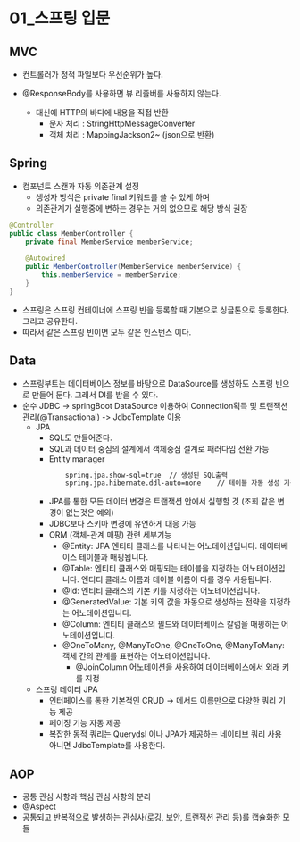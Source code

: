 # 01_스프링 입문
## MVC
- 컨트롤러가 정적 파일보다 우선순위가 높다.

- @ResponseBody를 사용하면 뷰 리졸버를 사용하지 않는다.
    - 대신에 HTTP의 바디에 내용을 직접 반환
        - 문자 처리 : StringHttpMessageConverter
        - 객체 처리 : MappingJackson2~ (json으로 반환)
## Spring
- 컴포넌트 스캔과 자동 의존관계 설정
    - 생성자 방식은 private final 키워드를 쓸 수 있게 하며
    - 의존관계가 실행중에 변하는 경우는 거의 없으므로 해당 방식 권장
```java
@Controller 
public class MemberController {
    private final MemberService memberService;
    
    @Autowired
    public MemberController(MemberService memberService) {
        this.memberService = memberService;
    }
}
```
- 스프링은 스프링 컨테이너에 스프링 빈을 등록할 때 기본으로 싱글톤으로 등록한다. 그리고 공유한다.
- 따라서 같은 스프링 빈이면 모두 같은 인스턴스 이다.

## Data
- 스프링부트는 데이터베이스 정보를 바탕으로 DataSource를 생성하도 스프링 빈으로 만들어 둔다. 그래서 DI를 받을 수 있다.
- 순수 JDBC -> springBoot DataSource 이용하여 Connection획득 및 트랜잭션 관리(@Transactional) -> JdbcTemplate 이용
    - JPA
        - SQL도 만들어준다.
        - SQL과 데이터 중심의 설계에서 객체중심 설계로 패러다임 전환 가능
        - Entity manager
          ```xml
              spring.jpa.show-sql=true  // 생성된 SQL출력 
              spring.jpa.hibernate.ddl-auto=none    // 테이블 자동 생성 기능 off -> on은 create모드
          ```
        - JPA를 통한 모든 데이터 변경은 트랜잭션 안에서 실행할 것 (조회 같은 변경이 없는것은 예외)
        - JDBC보다 스키마 변경에 유연하게 대응 가능
        - ORM (객체-관계 매핑) 관련 세부기능
            - @Entity: JPA 엔티티 클래스를 나타내는 어노테이션입니다. 데이터베이스 테이블과 매핑됩니다.
            - @Table: 엔티티 클래스와 매핑되는 테이블을 지정하는 어노테이션입니다. 엔티티 클래스 이름과 테이블 이름이 다를 경우 사용됩니다.
            - @Id: 엔티티 클래스의 기본 키를 지정하는 어노테이션입니다.
            - @GeneratedValue: 기본 키의 값을 자동으로 생성하는 전략을 지정하는 어노테이션입니다.
            - @Column: 엔티티 클래스의 필드와 데이터베이스 칼럼을 매핑하는 어노테이션입니다.
            - @OneToMany, @ManyToOne, @OneToOne, @ManyToMany: 객체 간의 관계를 표현하는 어노테이션입니다.
                - @JoinColumn 어노테이션을 사용하여 데이터베이스에서 외래 키를 지정
    - 스프링 데이터 JPA
        - 인터페이스를 통한 기본적인 CRUD -> 메서드 이름만으로 다양한 쿼리 기능 제공
        - 페이징 기능 자동 제공
        - 복잡한 동적 쿼리는 Querydsl 이나 JPA가 제공하는 네이티브 쿼리 사용 아니면 JdbcTemplate를 사용한다.

## AOP
- 공통 관심 사항과 핵심 관심 사항의 분리
- @Aspect
- 공통되고 반복적으로 발생하는 관심사(로깅, 보안, 트랜잭션 관리 등)를 캡슐화한 모듈